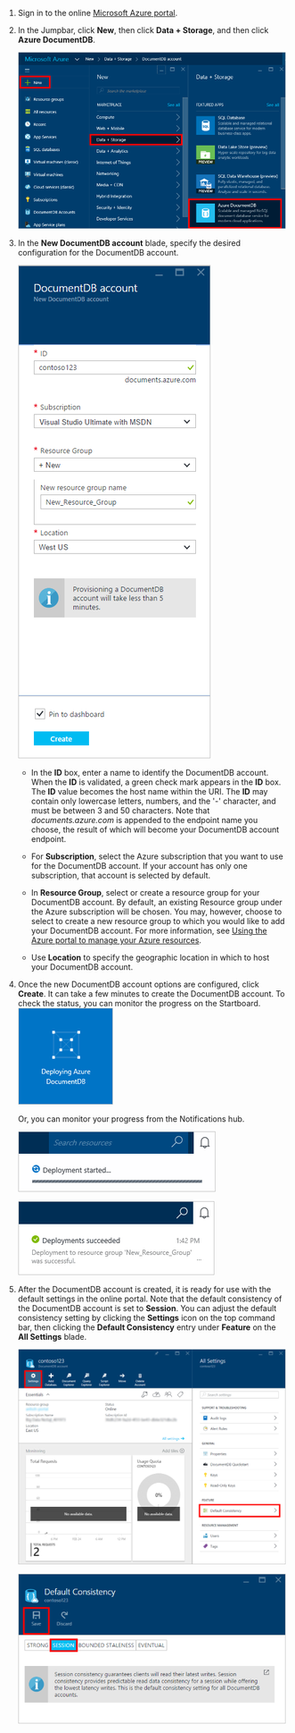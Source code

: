 1.	Sign in to the online [Microsoft Azure portal](https://portal.azure.com/).
2.	In the Jumpbar, click **New**, then click **Data + Storage**, and then click **Azure DocumentDB**.

	![Screen shot of the Azure portal  to create a database, highlighting the New button, Data + storage in the Create blade, and Azure DocumentDB in the Data + Storage blade](./media/documentdb-create-dbaccount/create-nosql-db-databases-json-tutorial-1.png)  

3. In the **New DocumentDB account** blade, specify the desired configuration for the DocumentDB account.

	![Screen shot of the New DocumentDB blade](./media/documentdb-create-dbaccount/create-nosql-db-databases-json-tutorial-2.png)


	- In the **ID** box, enter a name to identify the DocumentDB account.  When the **ID** is validated, a green check mark appears in the **ID** box. The **ID** value becomes the host name within the URI. The **ID** may contain only lowercase letters, numbers, and the '-' character, and must be between 3 and 50 characters. Note that *documents.azure.com* is appended to the endpoint name you choose, the result of which will become your DocumentDB account endpoint.

	- For **Subscription**, select the Azure subscription that you want to use for the DocumentDB account. If your account has only one subscription, that account is selected by default.

	- In **Resource Group**, select or create a resource group for your DocumentDB account.  By default, an existing Resource group under the Azure subscription will be chosen.  You may, however, choose to select to create a new resource group to which you would like to add your DocumentDB account. For more information, see [Using the Azure portal to manage your Azure resources](resource-group-portal.md).

	- Use **Location** to specify the geographic location in which to host your DocumentDB account.   

4.	Once the new DocumentDB account options are configured, click **Create**.  It can take a few minutes to create the DocumentDB account.  To check the status, you can monitor the progress on the Startboard.  
	![Screen shot of the Creating tile on the Startboard - Online database creator](./media/documentdb-create-dbaccount/create-nosql-db-databases-json-tutorial-3.png)  

	Or, you can monitor your progress from the Notifications hub.  

	![Create databases quickly - Screen shot of the Notifications hub, showing that the DocumentDB account is being created](./media/documentdb-create-dbaccount/create-nosql-db-databases-json-tutorial-4.png)  

	![Screen shot of the Notifications hub, showing that the DocumentDB account was created successfully and deployed to a resource group - Online database creator notification](./media/documentdb-create-dbaccount/create-nosql-db-databases-json-tutorial-5.png)

5.	After the DocumentDB account is created, it is ready for use with the default settings in the online portal. Note that the default consistency of the DocumentDB account is set to **Session**.  You can adjust the default consistency setting by clicking the **Settings** icon on the top command bar, then clicking the **Default Consistency** entry under **Feature** on the **All Settings** blade.

    ![Screen shot of the Resource Group blade - begin application development](./media/documentdb-create-dbaccount/create-nosql-db-databases-json-tutorial-6.png)  

    ![Screen shot of the Consistency Level blade - Session Consistency](./media/documentdb-create-dbaccount/create-nosql-db-databases-json-tutorial-7.png)  

[How to: Create a DocumentDB account]: #Howto
[Next steps]: #NextSteps
[documentdb-manage]:../articles/documentdb/documentdb-manage.md
